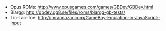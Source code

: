 * Opus ROMs: <http://www.opusgames.com/games/GBDev/GBDev.html>
* Blargg: <http://gbdev.gg8.se/files/roms/blargg-gb-tests/>
* Tic-Tac-Toe: <http://imrannazar.com/GameBoy-Emulation-in-JavaScript:-Input>
